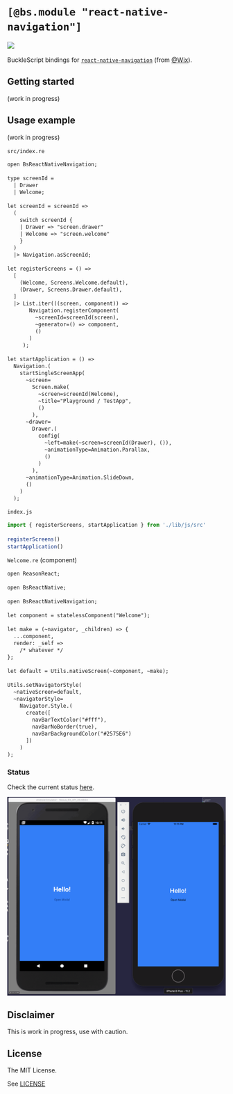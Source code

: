 # `[@bs.module "react-native-navigation"]`

![](https://img.shields.io/badge/license-MIT%20Licence-blue.svg)

BuckleScript bindings for [`react-native-navigation`](https://wix.github.io/react-native-navigation/) (from [@Wix](https://github.com/wix)).

## Getting started

(work in progress)

## Usage example

(work in progress)

`src/index.re`

```reason
open BsReactNativeNavigation;

type screenId =
  | Drawer
  | Welcome;

let screenId = screenId =>
  (
    switch screenId {
    | Drawer => "screen.drawer"
    | Welcome => "screen.welcome"
    }
  )
  |> Navigation.asScreenId;

let registerScreens = () =>
  [
    (Welcome, Screens.Welcome.default),
    (Drawer, Screens.Drawer.default),
  ]
  |> List.iter(((screen, component)) =>
       Navigation.registerComponent(
         ~screenId=screenId(screen),
         ~generator=() => component,
         ()
       )
     );

let startApplication = () =>
  Navigation.(
    startSingleScreenApp(
      ~screen=
        Screen.make(
          ~screen=screenId(Welcome),
          ~title="Playground / TestApp",
          ()
        ),
      ~drawer=
        Drawer.(
          config(
            ~left=make(~screen=screenId(Drawer), ()),
            ~animationType=Animation.Parallax,
            ()
          )
        ),
      ~animationType=Animation.SlideDown,
      ()
    )
  );
```

`index.js`

```js
import { registerScreens, startApplication } from './lib/js/src'

registerScreens()
startApplication()
```

`Welcome.re` (component)

```reason
open ReasonReact;

open BsReactNative;

open BsReactNativeNavigation;

let component = statelessComponent("Welcome");

let make = (~navigator, _children) => {
  ...component,
  render: _self =>
    /* whatever */
};

let default = Utils.nativeScreen(~component, ~make);

Utils.setNavigatorStyle(
  ~nativeScreen=default,
  ~navigatorStyle=
    Navigator.Style.(
      create([
        navBarTextColor("#fff"),
        navBarNoBorder(true),
        navBarBackgroundColor("#2575E6")
      ])
    )
);
```

### Status

Check the current status [here](STATUS.md).

![](assets/playground.gif)

## Disclaimer

This is work in progress, use with caution.

## License

The MIT License.

See [LICENSE](LICENSE)
